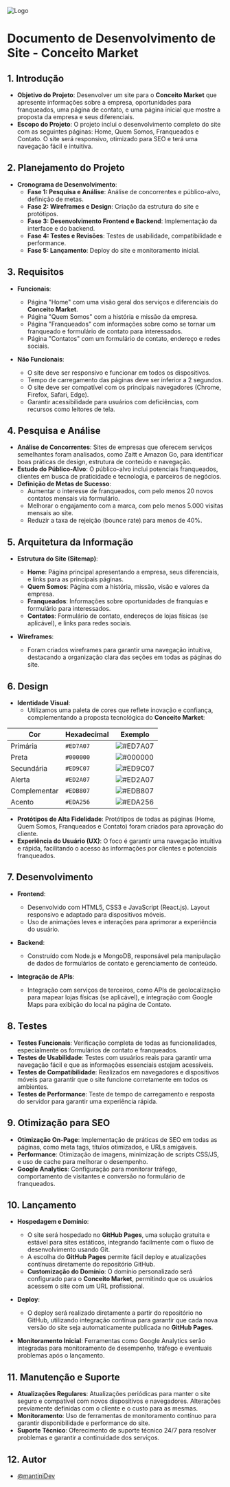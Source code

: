

![Logo](https://www.conceitomarket.com.br/assets/pictures/logo_300.png)


# **Documento de Desenvolvimento de Site - Conceito Market**

## 1. **Introdução**
   - **Objetivo do Projeto**: Desenvolver um site para o **Conceito Market** que apresente informações sobre a empresa, oportunidades para franqueados, uma página de contato, e uma página inicial que mostre a proposta da empresa e seus diferenciais.
   - **Escopo do Projeto**: O projeto inclui o desenvolvimento completo do site com as seguintes páginas: Home, Quem Somos, Franqueados e Contato. O site será responsivo, otimizado para SEO e terá uma navegação fácil e intuitiva.

## 2. **Planejamento do Projeto**
   - **Cronograma de Desenvolvimento**:
     - **Fase 1: Pesquisa e Análise**: Análise de concorrentes e público-alvo, definição de metas.
     - **Fase 2: Wireframes e Design**: Criação da estrutura do site e protótipos.
     - **Fase 3: Desenvolvimento Frontend e Backend**: Implementação da interface e do backend.
     - **Fase 4: Testes e Revisões**: Testes de usabilidade, compatibilidade e performance.
     - **Fase 5: Lançamento**: Deploy do site e monitoramento inicial.
   

## 3. **Requisitos**
   - **Funcionais**:
     - Página "Home" com uma visão geral dos serviços e diferenciais do **Conceito Market**.
     - Página "Quem Somos" com a história e missão da empresa.
     - Página "Franqueados" com informações sobre como se tornar um franqueado e formulário de contato para interessados.
     - Página "Contatos" com um formulário de contato, endereço e redes sociais.
   
   - **Não Funcionais**:
     - O site deve ser responsivo e funcionar em todos os dispositivos.
     - Tempo de carregamento das páginas deve ser inferior a 2 segundos.
     - O site deve ser compatível com os principais navegadores (Chrome, Firefox, Safari, Edge).
     - Garantir acessibilidade para usuários com deficiências, com recursos como leitores de tela.
## 4. **Pesquisa e Análise**
   - **Análise de Concorrentes**: Sites de empresas que oferecem serviços semelhantes foram analisados, como Zaitt e Amazon Go, para identificar boas práticas de design, estrutura de conteúdo e navegação.
   - **Estudo do Público-Alvo**: O público-alvo inclui potenciais franqueados, clientes em busca de praticidade e tecnologia, e parceiros de negócios.
   - **Definição de Metas de Sucesso**:
     - Aumentar o interesse de franqueados, com pelo menos 20 novos contatos mensais via formulário.
     - Melhorar o engajamento com a marca, com pelo menos 5.000 visitas mensais ao site.
     - Reduzir a taxa de rejeição (bounce rate) para menos de 40%.

## 5. **Arquitetura da Informação**
   - **Estrutura do Site (Sitemap)**:
     - **Home**: Página principal apresentando a empresa, seus diferenciais, e links para as principais páginas.
     - **Quem Somos**: Página com a história, missão, visão e valores da empresa.
     - **Franqueados**: Informações sobre oportunidades de franquias e formulário para interessados.
     - **Contatos**: Formulário de contato, endereços de lojas físicas (se aplicável), e links para redes sociais.
   
   - **Wireframes**:
     - Foram criados wireframes para garantir uma navegação intuitiva, destacando a organização clara das seções em todas as páginas do site.

## 6. **Design**
   - **Identidade Visual**:
     - Utilizamos uma paleta de cores que reflete inovação e confiança, complementando a proposta tecnológica do **Conceito Market**:


| Cor       | Hexadecimal | Exemplo     |
|-----------|-------------|-------------|
| Primária  | `#ED7A07`   | ![#ED7A07](https://via.placeholder.com/20/ED7A07/000000?text=+) |
| Preta     | `#000000`   | ![#000000](https://via.placeholder.com/20/000000/FFFFFF?text=+) |
| Secundária| `#ED9C07`   | ![#ED9C07](https://via.placeholder.com/20/ED9C07/000000?text=+) |
| Alerta    | `#ED2A07`   | ![#ED2A07](https://via.placeholder.com/20/ED2A07/000000?text=+) |
| Complementar| `#EDB807` | ![#EDB807](https://via.placeholder.com/20/EDB807/000000?text=+) |
| Acento    | `#EDA256`   | ![#EDA256](https://via.placeholder.com/20/EDA256/000000?text=+) |

  - **Protótipos de Alta Fidelidade**: Protótipos de todas as páginas (Home, Quem Somos, Franqueados e Contato) foram criados para aprovação do cliente.
   - **Experiência do Usuário (UX)**: O foco é garantir uma navegação intuitiva e rápida, facilitando o acesso às informações por clientes e potenciais franqueados.

## 7. **Desenvolvimento**
   - **Frontend**:
     - Desenvolvido com HTML5, CSS3 e JavaScript (React.js). Layout responsivo e adaptado para dispositivos móveis.
     - Uso de animações leves e interações para aprimorar a experiência do usuário.
   
   - **Backend**:
     - Construído com Node.js e MongoDB, responsável pela manipulação de dados de formulários de contato e gerenciamento de conteúdo.
   
   - **Integração de APIs**: 
     - Integração com serviços de terceiros, como APIs de geolocalização para mapear lojas físicas (se aplicável), e integração com Google Maps para exibição do local na página de Contato.

## 8. **Testes**
   - **Testes Funcionais**: Verificação completa de todas as funcionalidades, especialmente os formulários de contato e franqueados.
   - **Testes de Usabilidade**: Testes com usuários reais para garantir uma navegação fácil e que as informações essenciais estejam acessíveis.
   - **Testes de Compatibilidade**: Realizados em navegadores e dispositivos móveis para garantir que o site funcione corretamente em todos os ambientes.
   - **Testes de Performance**: Teste de tempo de carregamento e resposta do servidor para garantir uma experiência rápida.

## 9. **Otimização para SEO**
   - **Otimização On-Page**: Implementação de práticas de SEO em todas as páginas, como meta tags, títulos otimizados, e URLs amigáveis.
   - **Performance**: Otimização de imagens, minimização de scripts CSS/JS, e uso de cache para melhorar o desempenho.
   - **Google Analytics**: Configuração para monitorar tráfego, comportamento de visitantes e conversão no formulário de franqueados.

## 10. **Lançamento**
   - **Hospedagem e Domínio**:
     - O site será hospedado no **GitHub Pages**, uma solução gratuita e estável para sites estáticos, integrando facilmente com o fluxo de desenvolvimento usando Git.
     - A escolha do **GitHub Pages** permite fácil deploy e atualizações contínuas diretamente do repositório GitHub.
     - **Customização do Domínio**: O domínio personalizado será configurado para o **Conceito Market**, permitindo que os usuários acessem o site com um URL profissional.
   
   - **Deploy**: 
     - O deploy será realizado diretamente a partir do repositório no GitHub, utilizando integração contínua para garantir que cada nova versão do site seja automaticamente publicada no **GitHub Pages**.
   
   - **Monitoramento Inicial**: Ferramentas como Google Analytics serão integradas para monitoramento de desempenho, tráfego e eventuais problemas após o lançamento.


## 11. **Manutenção e Suporte**
   - **Atualizações Regulares**: Atualizações periódicas para manter o site seguro e compatível com novos dispositivos e navegadores. Alterações previamente definidas com o cliente e o custo para as mesmas.
   - **Monitoramento**: Uso de ferramentas de monitoramento contínuo para garantir disponibilidade e performance do site.
   - **Suporte Técnico**: Oferecimento de suporte técnico 24/7 para resolver problemas e garantir a continuidade dos serviços.


## 12. Autor

- [@mantiniDev](https://www.github.com/mantiniDEv)

